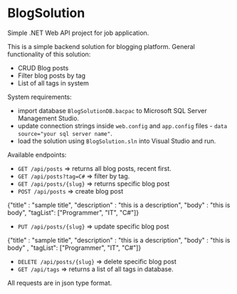 # BlogSolution
Simple .NET Web API project for job application.

This is a simple backend solution for blogging platform. 
General functionality of this solution:
- CRUD Blog posts
- Filter blog posts by tag
- List of all tags in system

System requirements: 
- import database `BlogSolutionDB.bacpac` to Microsoft SQL Server Management Studio.
- update connection strings inside `web.config` and `app.config` files - `data source="your sql server name"`.
- load the solution using `BlogSolution.sln` into Visual Studio and run.

Available endpoints:
- `GET /api/posts` => returns all blog posts, recent first.
- `GET /api/posts?tag=C#` => filter by tag. 
- `GET /api/posts/{slug}` => returns specific blog post
- `POST /api/posts` => create blog post 

{"title" : "sample title", "description" : "this is a description", "body" : "this is body", "tagList": ["Programmer", "IT", "C#"]}
- `PUT /api/posts/{slug}` => update specific blog post

{"title" : "sample title", "description" : "this is a description", "body" : "this is body" , "tagList": ["Programmer", "IT", "C#"]}
- `DELETE /api/posts/{slug}` => delete specific blog post
- `GET /api/tags` => returns a list of all tags in database.

All requests are in json type format.
